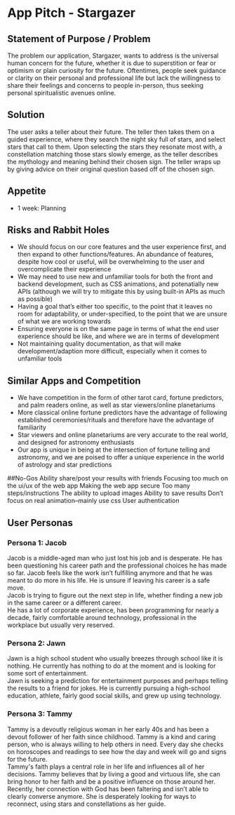 # App Pitch - Stargazer

## Statement of Purpose / Problem

<p>
  The problem our application, Stargazer, wants to address is the universal human concern for the future, whether it is due to superstition or fear or optimism or plain curiosity for the future. Oftentimes, people seek guidance or clarity on their personal and professional life but lack the willingness to share their feelings and concerns to people in-person, thus seeking personal spiritualistic avenues online.
</p>

## Solution
<p>
  The user asks a teller about their future. The teller then takes them on a guided experience, where they search the night sky full of stars, and select stars that call to them. Upon selecting the stars they resonate most with, a constellation matching those stars slowly emerge, as the teller describes the mythology and meaning behind their chosen sign. The teller wraps up by giving advice on their original question based off of the chosen sign.
</p>

## Appetite
- 1 week: Planning

## Risks and Rabbit Holes
- We should focus on our core features and the user experience first, and then expand to other functions/features. An abundance of features, despite how cool or useful, will be overwhelming to the user and overcomplicate their experience
- We may need to use new and unfamiliar tools for both the front and backend development, such as CSS animations, and potenatially new APIs (although we will try to mitigate this by using built-in APIs as much as possible)
- Having a goal that’s either too specific, to the point that it leaves no room for adaptability, or under-specified, to the point that we are unsure of what we are working towards
- Ensuring everyone is on the same page in terms of what the end user experience should be like, and where we are in terms of development
- Not maintaining quality documentation, as that will make development/adaption more difficult, especially when it comes to unfamiliar tools

## Similar Apps and Competition
- We have competition in the form of other tarot card, fortune predictors, and palm readers online, as well as star viewers/online planetariums
- More classical online fortune predictors have the advantage of following established ceremonies/rituals and therefore have the advantage of familiarity
- Star viewers and online planetariums are very accurate to the real world, and designed for astronomy enthusiasts
- Our app is unique in being at the intersection of fortune telling and astronomy, and we are poised to offer a unique experience in the world of astrology and star predictions

##No-Gos
Ability share/post your results with friends
Focusing too much on the ui/ux of the web app
Making the web app secure
Too many steps/instructions
The ability to upload images 
Ability to save results
Don’t focus on real animation–mainly use css
User authentication

## User Personas

### Persona 1: Jacob

Jacob is a middle-aged man who just lost his job and is desperate. He has been questioning his career path and the professional choices he has made so far. Jacob feels like the work isn’t fulfilling anymore and that he was meant to do more in his life. He is unsure if leaving his career is a safe move. <br>
Jacob is trying to figure out the next step in life, whether finding a new job in the same career or a different career. <br>
He has a lot of corporate experience, has been programming for nearly a decade, fairly comfortable around technology, professional in the workplace but usually very reserved.


### Persona 2: Jawn

Jawn is a high school student who usually breezes through school like it is nothing. He currently has nothing to do at the moment and is looking for some sort of entertainment. <br> 
Jawn is seeking a prediction for entertainment purposes and perhaps telling the results to a friend for jokes.
He is currently pursuing a high-school education, athlete, fairly good social skills, and grew up using technology.


### Persona 3: Tammy

Tammy is a devoutly religious woman in her early 40s and has been a devout follower of her faith since childhood. Tammy is a kind and caring person, who is always willing to help others in need. Every day she checks on horoscopes and readings to see how the day and week will go and signs for the future. <br>
Tammy's faith plays a central role in her life and influences all of her decisions. Tammy believes that by living a good and virtuous life, she can bring honor to her faith and be a positive influence on those around her. <br>
Recently, her connection with God has been faltering and isn’t able to clearly converse anymore. She is desperately looking for ways to reconnect, using stars and constellations as her guide.
